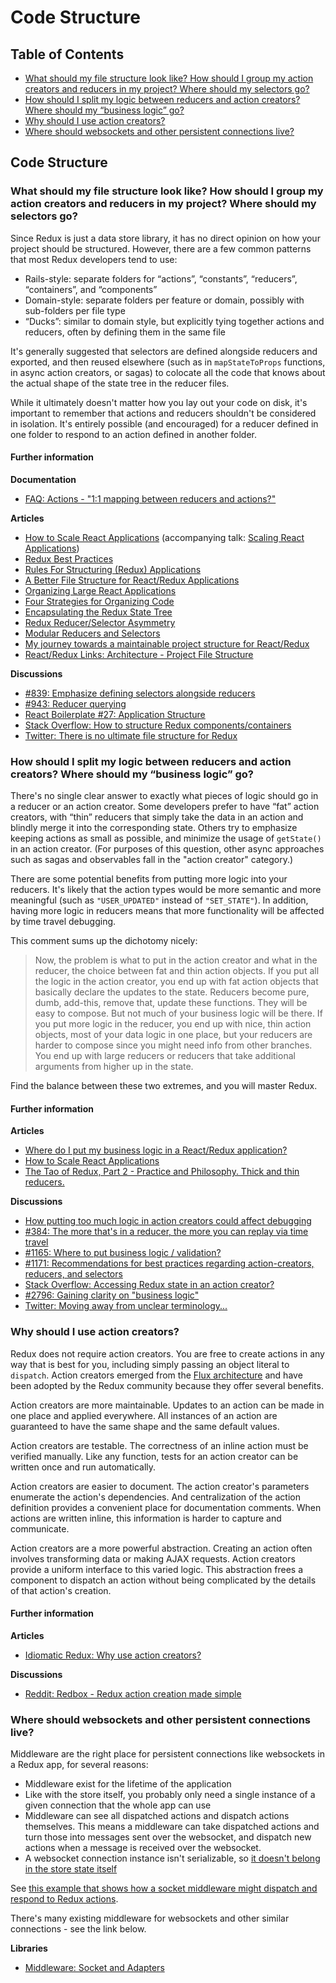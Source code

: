 # Code Structure

## Table of Contents

* [What should my file structure look like? How should I group my action creators and reducers in my project? Where should my selectors go?](codestructure.md#structure-file-structure)
* [How should I split my logic between reducers and action creators? Where should my “business logic” go?](codestructure.md#structure-business-logic)
* [Why should I use action creators?](codestructure.md#structure-action-creators)
* [Where should websockets and other persistent connections live?](codestructure.md#structure-persistent-connections)

## Code Structure

### What should my file structure look like? How should I group my action creators and reducers in my project? Where should my selectors go?

Since Redux is just a data store library, it has no direct opinion on how your project should be structured. However, there are a few common patterns that most Redux developers tend to use:

* Rails-style: separate folders for “actions”, “constants”, “reducers”, “containers”, and “components”
* Domain-style: separate folders per feature or domain, possibly with sub-folders per file type
* “Ducks”: similar to domain style, but explicitly tying together actions and reducers, often by defining them in the same file

It's generally suggested that selectors are defined alongside reducers and exported, and then reused elsewhere \(such as in `mapStateToProps` functions, in async action creators, or sagas\) to colocate all the code that knows about the actual shape of the state tree in the reducer files.

While it ultimately doesn't matter how you lay out your code on disk, it's important to remember that actions and reducers shouldn't be considered in isolation. It's entirely possible \(and encouraged\) for a reducer defined in one folder to respond to an action defined in another folder.

#### Further information

**Documentation**

* [FAQ: Actions - "1:1 mapping between reducers and actions?"](actions.md#actions-reducer-mappings)

**Articles**

* [How to Scale React Applications](https://www.smashingmagazine.com/2016/09/how-to-scale-react-applications/) \(accompanying talk: [Scaling React Applications](https://vimeo.com/168648012)\)
* [Redux Best Practices](https://medium.com/lexical-labs-engineering/redux-best-practices-64d59775802e)
* [Rules For Structuring \(Redux\) Applications ](http://jaysoo.ca/2016/02/28/organizing-redux-application/)
* [A Better File Structure for React/Redux Applications](http://marmelab.com/blog/2015/12/17/react-directory-structure.html)
* [Organizing Large React Applications](http://engineering.kapost.com/2016/01/organizing-large-react-applications/)
* [Four Strategies for Organizing Code](https://medium.com/@msandin/strategies-for-organizing-code-2c9d690b6f33)
* [Encapsulating the Redux State Tree](http://randycoulman.com/blog/2016/09/13/encapsulating-the-redux-state-tree/)
* [Redux Reducer/Selector Asymmetry](http://randycoulman.com/blog/2016/09/20/redux-reducer-selector-asymmetry/)
* [Modular Reducers and Selectors](http://randycoulman.com/blog/2016/09/27/modular-reducers-and-selectors/)
* [My journey towards a maintainable project structure for React/Redux](https://medium.com/@mmazzarolo/my-journey-toward-a-maintainable-project-structure-for-react-redux-b05dfd999b5)
* [React/Redux Links: Architecture - Project File Structure](https://github.com/markerikson/react-redux-links/blob/master/react-redux-architecture.md#project-file-structure)

**Discussions**

* [\#839: Emphasize defining selectors alongside reducers](https://github.com/reduxjs/redux/issues/839)
* [\#943: Reducer querying](https://github.com/reduxjs/redux/issues/943)
* [React Boilerplate \#27: Application Structure](https://github.com/mxstbr/react-boilerplate/issues/27)
* [Stack Overflow: How to structure Redux components/containers](http://stackoverflow.com/questions/32634320/how-to-structure-redux-components-containers/32921576)
* [Twitter: There is no ultimate file structure for Redux](https://twitter.com/dan_abramov/status/783428282666614784)

### How should I split my logic between reducers and action creators? Where should my “business logic” go?

There's no single clear answer to exactly what pieces of logic should go in a reducer or an action creator. Some developers prefer to have “fat” action creators, with “thin” reducers that simply take the data in an action and blindly merge it into the corresponding state. Others try to emphasize keeping actions as small as possible, and minimize the usage of `getState()` in an action creator. \(For purposes of this question, other async approaches such as sagas and observables fall in the "action creator" category.\)

There are some potential benefits from putting more logic into your reducers. It's likely that the action types would be more semantic and more meaningful \(such as `"USER_UPDATED"` instead of `"SET_STATE"`\). In addition, having more logic in reducers means that more functionality will be affected by time travel debugging.

This comment sums up the dichotomy nicely:

> Now, the problem is what to put in the action creator and what in the reducer, the choice between fat and thin action objects. If you put all the logic in the action creator, you end up with fat action objects that basically declare the updates to the state. Reducers become pure, dumb, add-this, remove that, update these functions. They will be easy to compose. But not much of your business logic will be there. If you put more logic in the reducer, you end up with nice, thin action objects, most of your data logic in one place, but your reducers are harder to compose since you might need info from other branches. You end up with large reducers or reducers that take additional arguments from higher up in the state.

Find the balance between these two extremes, and you will master Redux.

#### Further information

**Articles**

* [Where do I put my business logic in a React/Redux application?](https://medium.com/@jeffbski/where-do-i-put-my-business-logic-in-a-react-redux-application-9253ef91ce1)
* [How to Scale React Applications](https://www.smashingmagazine.com/2016/09/how-to-scale-react-applications/)
* [The Tao of Redux, Part 2 - Practice and Philosophy. Thick and thin reducers.](http://blog.isquaredsoftware.com/2017/05/idiomatic-redux-tao-of-redux-part-2/#thick-and-thin-reducers)

**Discussions**

* [How putting too much logic in action creators could affect debugging](https://github.com/reduxjs/redux/issues/384#issuecomment-127393209)
* [\#384: The more that's in a reducer, the more you can replay via time travel](https://github.com/reduxjs/redux/issues/384#issuecomment-127393209)
* [\#1165: Where to put business logic / validation?](https://github.com/reduxjs/redux/issues/1165)
* [\#1171: Recommendations for best practices regarding action-creators, reducers, and selectors](https://github.com/reduxjs/redux/issues/1171)
* [Stack Overflow: Accessing Redux state in an action creator?](http://stackoverflow.com/questions/35667249/accessing-redux-state-in-an-action-creator/35674575)
* [\#2796: Gaining clarity on "business logic"](https://github.com/reduxjs/redux/issues/2796#issue-289298280)
* [Twitter: Moving away from unclear terminology...](https://twitter.com/FwardPhoenix/status/952971237004926977)

### Why should I use action creators?

Redux does not require action creators. You are free to create actions in any way that is best for you, including simply passing an object literal to `dispatch`. Action creators emerged from the [Flux architecture](https://facebook.github.io/react/blog/2014/07/30/flux-actions-and-the-dispatcher.html#actions-and-actioncreators) and have been adopted by the Redux community because they offer several benefits.

Action creators are more maintainable. Updates to an action can be made in one place and applied everywhere. All instances of an action are guaranteed to have the same shape and the same default values.

Action creators are testable. The correctness of an inline action must be verified manually. Like any function, tests for an action creator can be written once and run automatically.

Action creators are easier to document. The action creator's parameters enumerate the action's dependencies. And centralization of the action definition provides a convenient place for documentation comments. When actions are written inline, this information is harder to capture and communicate.

Action creators are a more powerful abstraction. Creating an action often involves transforming data or making AJAX requests. Action creators provide a uniform interface to this varied logic. This abstraction frees a component to dispatch an action without being complicated by the details of that action's creation.

#### Further information

**Articles**

* [Idiomatic Redux: Why use action creators?](http://blog.isquaredsoftware.com/2016/10/idiomatic-redux-why-use-action-creators/)

**Discussions**

* [Reddit: Redbox - Redux action creation made simple](https://www.reddit.com/r/reactjs/comments/54k8js/redbox_redux_action_creation_made_simple/d8493z1/?context=4)

### Where should websockets and other persistent connections live?

Middleware are the right place for persistent connections like websockets in a Redux app, for several reasons:

* Middleware exist for the lifetime of the application
* Like with the store itself, you probably only need a single instance of a given connection that the whole app can use
* Middleware can see all dispatched actions and dispatch actions themselves.  This means a middleware can take dispatched actions and turn those into messages sent over the websocket, and dispatch new actions when a message is received over the websocket.
* A websocket connection instance isn't serializable, so [it doesn't belong in the store state itself](https://github.com/reduxjs/redux/tree/3f93d6bb21fd104263bc83da87bd2e113e82bd9f/faq/organizing-state/README.md#organizing-state-non-serializable)

See [this example that shows how a socket middleware might dispatch and respond to Redux actions](https://gist.github.com/markerikson/3df1cf5abbac57820a20059287b4be58).

There's many existing middleware for websockets and other similar connections - see the link below.

**Libraries**

* [Middleware: Socket and Adapters](https://github.com/markerikson/redux-ecosystem-links/blob/master/middleware-sockets-adapters.md)

